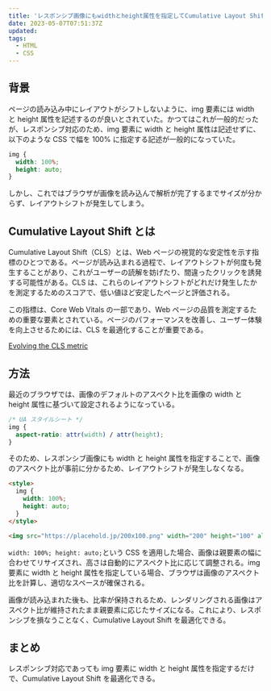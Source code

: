 ```yaml
---
title: 'レスポンシブ画像にもwidthとheight属性を指定してCumulative Layout Shiftを最適化する'
date: 2023-05-07T07:51:37Z
updated:
tags:
  - HTML
  - CSS
---
```


## 背景

ページの読み込み中にレイアウトがシフトしないように、img 要素には width と height 属性を記述するのが良いとされていた。かつてはこれが一般的だったが、レスポンシブ対応のため、img 要素に width と height 属性は記述せずに、以下のような CSS で幅を 100% に指定する記述が一般的になっていた。

```css
img {
  width: 100%;
  height: auto;
}
```

しかし、これではブラウザが画像を読み込んで解析が完了するまでサイズが分からず、レイアウトシフトが発生してしまう。

## Cumulative Layout Shift とは

Cumulative Layout Shift（CLS）とは、Web ページの視覚的な安定性を示す指標のひとつである。ページが読み込まれる過程で、レイアウトシフトが何度も発生することがあり、これがユーザーの読解を妨げたり、間違ったクリックを誘発する可能性がある。CLS は、これらのレイアウトシフトがどれだけ発生したかを測定するためのスコアで、低い値ほど安定したページと評価される。

この指標は、Core Web Vitals の一部であり、Web ページの品質を測定するための重要な要素とされている。ページのパフォーマンスを改善し、ユーザー体験を向上させるためには、CLS を最適化することが重要である。

[Evolving the CLS metric](https://web.dev/evolving-cls/)

## 方法

最近のブラウザでは、画像のデフォルトのアスペクト比を画像の width と height 属性に基づいて設定されるようになっている。

```css
/* UA スタイルシート */
img {
  aspect-ratio: attr(width) / attr(height);
}
```

そのため、レスポンシブ画像にも width と height 属性を指定することで、画像のアスペクト比が事前に分かるため、レイアウトシフトが発生しなくなる。

```html
<style>
  img {
    width: 100%;
    height: auto;
  }
</style>

<img src="https://placehold.jp/200x100.png" width="200" height="100" alt="" />
```

`width: 100%; height: auto;`という CSS を適用した場合、画像は親要素の幅に合わせてリサイズされ、高さは自動的にアスペクト比に応じて調整される。img 要素に width と height 属性を指定している場合、ブラウザは画像のアスペクト比を計算し、適切なスペースが確保される。

画像が読み込まれた後も、比率が保持されるため、レンダリングされる画像はアスペクト比が維持されたまま親要素に応じたサイズになる。これにより、レスポンシブを損なうことなく、Cumulative Layout Shift を最適化できる。

## まとめ

レスポンシブ対応であっても img 要素に width と height 属性を指定するだけで、Cumulative Layout Shift を最適化できる。
